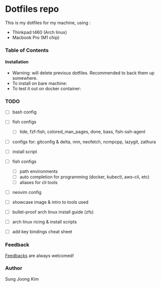 # Dotfiles repo
This is my dotfiles for my machine, using : 
- Thinkpad t460 (Arch linux)
- Macbook Pro (M1 chip)

### Table of Contents
#### Installation
- Warning: will delete previous dotfiles. Recommended to back them up somewhere.
- To install on bare machine:
- To test it out on docker container:

### TODO
- [ ] bash config  
- [ ] fish configs 
    - [ ] tide, fzf-fish, colored_man_pages, done, bass, fish-ssh-agent
- [ ] configs for: gitconfig & delta, nnn, neofetch, ncmpcpp, lazygit, zathura
- [ ] install script

- [ ] fish configs 
    - [ ] path environments 
    - [ ] auto completion for programming (docker, kubectl, aws-cli, etc)
    - [ ] aliases for cli tools 
- [ ] neovim config
- [ ] showcase image & intro to tools used

- [ ] bullet-proof arch linux install guide (zfs)
- [ ] arch linux ricing & install scripts 
- [ ] add key bindings cheat sheet

### Feedback 
[Feedbacks](https://github.com/SungJKK/.dotfiles/issues) are always welcomed!

### Author
Sung Joong Kim

